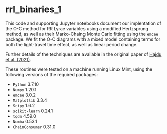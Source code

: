 # rrl_binaries_1

This code and supporting Jupyter notebooks document our implentation of the O-C method for
RR Lyrae variables using a modified Hertzsprung method, as well as their Marko-Chaing Monte Carlo
fitting using the `emcee` package. We fit the O-C diagrams with a mixed model containing terms for
both the light-travel time effect, as well as linear period change.

Further details of the techniques are available in the original paper of
[Hajdu et al. (2021)](https://arxiv.org/abs/2105.03750).

These routines were tested on a machine running Linux Mint, using the following versions
of the required packages:
 - `Python` 3.7.10
 - `Numpy` 1.20.1
 - `emcee` 3.0.2
 - `Matplotlib` 3.3.4
 - `Scipy` 1.6.2
 - `scikit-learn` 0.24.1
 - `tqdm` 4.59.0
 - `Numba` 0.53.1
 - `ChainConsumer` 0.31.0
